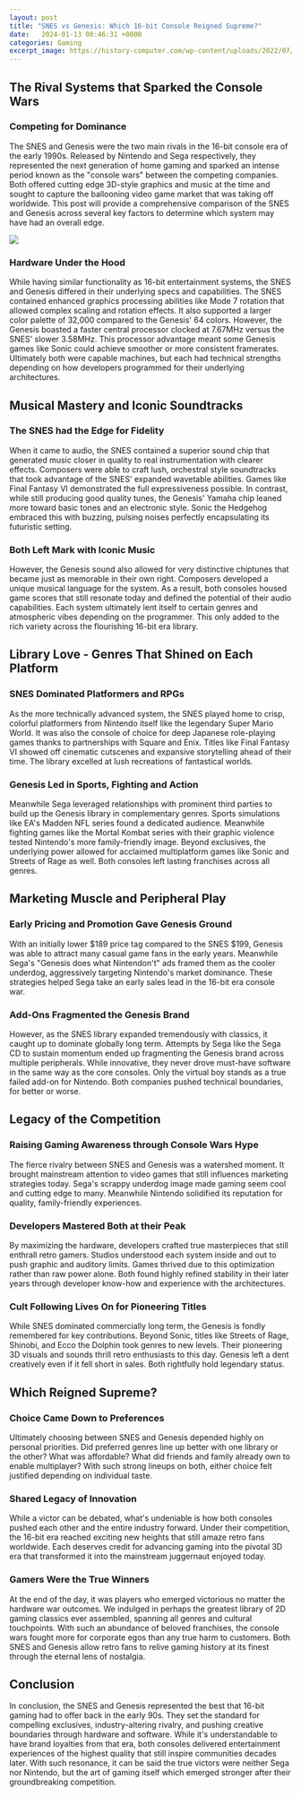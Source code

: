 ```yaml
---
layout: post
title: "SNES vs Genesis: Which 16-bit Console Reigned Supreme?"
date:   2024-01-13 00:46:31 +0000
categories: Gaming
excerpt_image: https://history-computer.com/wp-content/uploads/2022/07/Nintendo-SNES-1.jpg
---
```


## The Rival Systems that Sparked the Console Wars
### Competing for Dominance 
The SNES and Genesis were the two main rivals in the 16-bit console era of the early 1990s. Released by Nintendo and Sega respectively, they represented the next generation of home gaming and sparked an intense period known as the "console wars" between the competing companies. Both offered cutting edge 3D-style graphics and music at the time and sought to capture the ballooning video game market that was taking off worldwide. This post will provide a comprehensive comparison of the SNES and Genesis across several key factors to determine which system may have had an overall edge.

![](https://history-computer.com/wp-content/uploads/2022/07/Nintendo-SNES-1.jpg)
### Hardware Under the Hood
While having similar functionality as 16-bit entertainment systems, the SNES and Genesis differed in their underlying specs and capabilities. The SNES contained enhanced graphics processing abilities like Mode 7 rotation that allowed complex scaling and rotation effects. It also supported a larger color palette of 32,000 compared to the Genesis' 64 colors. However, the Genesis boasted a faster central processor clocked at 7.67MHz versus the SNES' slower 3.58MHz. This processor advantage meant some Genesis games like Sonic could achieve smoother or more consistent framerates. Ultimately both were capable machines, but each had technical strengths depending on how developers programmed for their underlying architectures.
## Musical Mastery and Iconic Soundtracks
### The SNES had the Edge for Fidelity 
When it came to audio, the SNES contained a superior sound chip that generated music closer in quality to real instrumentation with clearer effects. Composers were able to craft lush, orchestral style soundtracks that took advantage of the SNES' expanded wavetable abilities. Games like Final Fantasy VI demonstrated the full expressiveness possible. In contrast, while still producing good quality tunes, the Genesis' Yamaha chip leaned more toward basic tones and an electronic style. Sonic the Hedgehog embraced this with buzzing, pulsing noises perfectly encapsulating its futuristic setting.
### Both Left Mark with Iconic Music
However, the Genesis sound also allowed for very distinctive chiptunes that became just as memorable in their own right. Composers developed a unique musical language for the system. As a result, both consoles housed game scores that still resonate today and defined the potential of their audio capabilities. Each system ultimately lent itself to certain genres and atmospheric vibes depending on the programmer. This only added to the rich variety across the flourishing 16-bit era library.
## Library Love - Genres That Shined on Each Platform
### SNES Dominated Platformers and RPGs
As the more technically advanced system, the SNES played home to crisp, colorful platformers from Nintendo itself like the legendary Super Mario World. It was also the console of choice for deep Japanese role-playing games thanks to partnerships with Square and Enix. Titles like Final Fantasy VI showed off cinematic cutscenes and expansive storytelling ahead of their time. The library excelled at lush recreations of fantastical worlds. 
### Genesis Led in Sports, Fighting and Action
Meanwhile Sega leveraged relationships with prominent third parties to build up the Genesis library in complementary genres. Sports simulations like EA's Madden NFL series found a dedicated audience. Meanwhile fighting games like the Mortal Kombat series with their graphic violence tested Nintendo's more family-friendly image. Beyond exclusives, the underlying power allowed for acclaimed multiplatform games like Sonic and Streets of Rage as well. Both consoles left lasting franchises across all genres.
## Marketing Muscle and Peripheral Play
### Early Pricing and Promotion Gave Genesis Ground
With an initially lower $189 price tag compared to the SNES $199, Genesis was able to attract many casual game fans in the early years. Meanwhile Sega's "Genesis does what Nintendon't" ads framed them as the cooler underdog, aggressively targeting Nintendo's market dominance. These strategies helped Sega take an early sales lead in the 16-bit era console war. 
### Add-Ons Fragmented the Genesis Brand
However, as the SNES library expanded tremendously with classics, it caught up to dominate globally long term. Attempts by Sega like the Sega CD to sustain momentum ended up fragmenting the Genesis brand across multiple peripherals. While innovative, they never drove must-have software in the same way as the core consoles. Only the virtual boy stands as a true failed add-on for Nintendo. Both companies pushed technical boundaries, for better or worse.
## Legacy of the Competition
### Raising Gaming Awareness through Console Wars Hype
The fierce rivalry between SNES and Genesis was a watershed moment. It brought mainstream attention to video games that still influences marketing strategies today. Sega's scrappy underdog image made gaming seem cool and cutting edge to many. Meanwhile Nintendo solidified its reputation for quality, family-friendly experiences. 
### Developers Mastered Both at their Peak 
By maximizing the hardware, developers crafted true masterpieces that still enthrall retro gamers. Studios understood each system inside and out to push graphic and auditory limits. Games thrived due to this optimization rather than raw power alone. Both found highly refined stability in their later years through developer know-how and experience with the architectures.
### Cult Following Lives On for Pioneering Titles
While SNES dominated commercially long term, the Genesis is fondly remembered for key contributions. Beyond Sonic, titles like Streets of Rage, Shinobi, and Ecco the Dolphin took genres to new levels. Their pioneering 3D visuals and sounds thrill retro enthusiasts to this day. Genesis left a dent creatively even if it fell short in sales. Both rightfully hold legendary status.
## Which Reigned Supreme?
### Choice Came Down to Preferences
Ultimately choosing between SNES and Genesis depended highly on personal priorities. Did preferred genres line up better with one library or the other? What was affordable? What did friends and family already own to enable multiplayer? With such strong lineups on both, either choice felt justified depending on individual taste.
### Shared Legacy of Innovation
While a victor can be debated, what's undeniable is how both consoles pushed each other and the entire industry forward. Under their competition, the 16-bit era reached exciting new heights that still amaze retro fans worldwide. Each deserves credit for advancing gaming into the pivotal 3D era that transformed it into the mainstream juggernaut enjoyed today.
### Gamers Were the True Winners 
At the end of the day, it was players who emerged victorious no matter the hardware war outcomes. We indulged in perhaps the greatest library of 2D gaming classics ever assembled, spanning all genres and cultural touchpoints. With such an abundance of beloved franchises, the console wars fought more for corporate egos than any true harm to customers. Both SNES and Genesis allow retro fans to relive gaming history at its finest through the eternal lens of nostalgia.
## Conclusion 
In conclusion, the SNES and Genesis represented the best that 16-bit gaming had to offer back in the early 90s. They set the standard for compelling exclusives, industry-altering rivalry, and pushing creative boundaries through hardware and software. While it's understandable to have brand loyalties from that era, both consoles delivered entertainment experiences of the highest quality that still inspire communities decades later. With such resonance, it can be said the true victors were neither Sega nor Nintendo, but the art of gaming itself which emerged stronger after their groundbreaking competition.